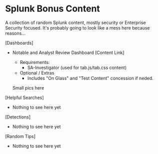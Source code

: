 # Splunk Bonus Content
A collection of random Splunk content, mostly security or Enterprise Security focused. It's probably going to look like a mess here because reasons...

[Dashboards]
- Notable and Analyst Review Dashboard [Content Link]
  - Requirements: 
    - SA-Investigator (used for tab.js/tab.css content)
  - Optional / Extras
    - Includes "On Glass" and "Test Content" concession if neded.
   
   Small pics here

[Helpful Searches]
- Nothing to see here yet

[Detections]
- Nothing to see here yet

[Random Tips]
- Nothing to see here yet
